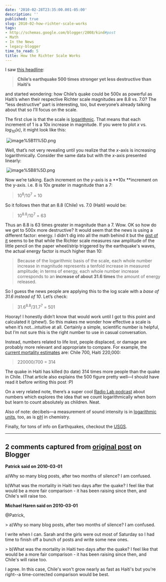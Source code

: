 ```yaml
---
date: '2010-02-28T23:35:00.001-05:00'
description: ''
published: true
slug: 2010-02-how-richter-scale-works
tags:
- http://schemas.google.com/blogger/2008/kind#post
- Math
- In the News
- legacy-blogger
time_to_read: 5
title: How the Richter Scale Works
---
```



I saw [this headline](http://www.examiner.com/x-4454-Geopolitics-Examiner~y2010m2d28-Chiles-earthquake-500-times-stronger-yet-less-destructive-than-Haitis-Photos):
<blockquote> 

**Chile’s earthquake 500 times stronger yet less destructive than Haiti’s**
</blockquote>

and started wondering: how Chile’s quake could be 500x as powerful as Haiti’s when their respective Richter scale magnitudes are 8.8 vs. 7.0? The “less destructive” part is interesting, too, but everyone’s already talking about that so I’ll focus on the scale.

The first clue is that the scale is [logarithmic](http://en.wikipedia.org/wiki/Logarithm). That means that each increment of 1 is a 10x increase in magnitude. If you were to plot *x* vs. *log<sub>10</sub>(x)*, it might look like this:

&#160;![image%5B11%5D.png](image%5B11%5D.png)&#160;

Well, that’s not very revealing until you realize that the *x*-axis is increasing logarithmically. Consider the same data but with the *x*-axis presented linearly:

&#160;![image%5B8%5D.png](image%5B8%5D.png)

Now we’re talking. Each increment on the *y*-axis is a **10x **increment on the y-axis. i.e. 8 is 10x greater in magnitude than a 7:
<blockquote> 

10<sup>8</sup>/10<sup>7</sup> = 10</sup></sup>
</blockquote>

So it follows then that an 8.8 (Chile) vs. 7.0 (Haiti) would be:
<blockquote> 

10<sup>8.8</sup>/10<sup>7</sup> = 63
</blockquote>

Thus an 8.8 is 63 times greater in magnitude than a 7. Wow. OK so how do we get to 500x more destructive? It would seem that the news is using a different factor: energy. I didn’t dig into all the math behind it but the [gist of it](http://en.wikipedia.org/wiki/Richter_magnitude_scale#Richter_magnitudes) seems to be that while the Richter scale measures raw amplitude of the little pencil on the paper wheel/strip triggered by the earthquake's waves, the actual energy factor is much higher than 10:
<blockquote> 

Because of the logarithmic basis of the scale, each whole number increase in magnitude represents a tenfold increase in measured amplitude; in terms of energy, each whole number increase corresponds to an **increase of about 31.6 times** the amount of energy released.
</blockquote>

So I guess the news people are applying this to the log scale with a *base of 31.6 instead of 10*. Let’s check:
<blockquote> 

31.6<sup>8.8</sup>/31.7<sup>7</sup> = 501
</blockquote>

Hooray! I honestly didn’t know that would work until I got to this point and calculated it (phew!). So this makes me wonder how effective a scale is when it’s not…intuitive at all. Certainly a simple, scientific number is helpful, but I’m not sure this is the right number to use in casual conversation. 

Instead, numbers related to life lost, people displaced, or damage are probably more relevant and appropriate to compare. For example, the [current mortality estimates](http://online.wsj.com/article/SB10001424052748704089904575094013194396670.html?mod=WSJ-World-LeadStory) are: Chile 700, Haiti 220,000:
<blockquote> 

220000/700 = 314
</blockquote>

The quake in Haiti has killed (to date) 314 times more people than the quake in Chile. (That article also explains the 500 figure pretty well—I should have read it before writing this post :P)

On a very related note, there’s a super cool [Radio Lab podcast](http://www.wnyc.org/shows/radiolab/episodes/2009/10/09) about numbers which explores the idea that we count logarithmically when born but learn to count absolutely as children. Neat.

Also of note: decibels—a measurement of sound intensity is in [logarithmic units](http://en.wikipedia.org/wiki/Logarithmic_unit#Examples), too, as is [pH](http://en.wikipedia.org/wiki/PH) in chemistry.

Finally, for tons of info on Earthquakes, checkout the [USGS](http://earthquake.usgs.gov/earthquakes/).

---

## 2 comments captured from [original post](https://blog.wassupy.com/2010/02/how-richter-scale-works.html) on Blogger

**Patrick said on 2010-03-01**

a)Why so many blog posts, after two months of silence?  I am confused.

b)What was the mortality in Haiti two days after the quake?  I feel like that would be a more fair comparison - it has been raising since then, and Chile's will raise too.

**Michael Haren said on 2010-03-01**

@Patrick,

&gt; a)Why so many blog posts, after two months of silence? I am confused.

I write when I can. Sarah and the girls were out most of Saturday so I had time to finish off a bunch of posts and write some new ones.

&gt; b)What was the mortality in Haiti two days after the quake? I feel like that would be a more fair comparison - it has been raising since then, and Chile's will raise too.

I agree. In this case, Chile's won't grow nearly as fast as Haiti's but you're right--a time-corrected comparison would be best.

